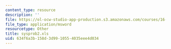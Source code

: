 ```yaml
---
content_type: resource
description: ''
file: https://ol-ocw-studio-app-production.s3.amazonaws.com/courses/16-01-unified-engineering-i-ii-iii-iv-fall-2005-spring-2006/634f6a3b158d3d9910554035eee4d034_sysprob2.xls
file_type: application/msword
resourcetype: Other
title: sysprob2.xls
uid: 634f6a3b-158d-3d99-1055-4035eee4d034
---
```

